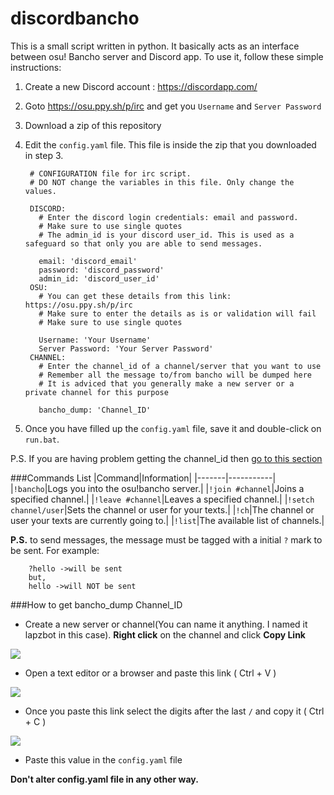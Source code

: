 # discordbancho

This is a small script written in python. It basically acts as an interface between osu! Bancho server and Discord app. To use it, follow these simple instructions:

1. Create a new Discord account : https://discordapp.com/

2. Goto https://osu.ppy.sh/p/irc and get you `Username` and `Server Password`

3. Download a zip of this repository

4. Edit the `config.yaml` file. This file is inside the zip that you downloaded in step 3.

        # CONFIGURATION file for irc script.
        # DO NOT change the variables in this file. Only change the values.

        DISCORD:
          # Enter the discord login credentials: email and password.
          # Make sure to use single quotes
          # The admin_id is your discord user_id. This is used as a safeguard so that only you are able to send messages.
        
          email: 'discord_email'
          password: 'discord_password'
          admin_id: 'discord_user_id'
        OSU:
          # You can get these details from this link: https://osu.ppy.sh/p/irc
          # Make sure to enter the details as is or validation will fail
          # Make sure to use single quotes
        
          Username: 'Your Username'
          Server Password: 'Your Server Password'
        CHANNEL:
          # Enter the channel_id of a channel/server that you want to use
          # Remember all the message to/from bancho will be dumped here
          # It is adviced that you generally make a new server or a private channel for this purpose
        
          bancho_dump: 'Channel_ID'

5. Once you have filled up the `config.yaml` file, save it and double-click on `run.bat`.

P.S. If you are having problem getting the channel_id then [go to this section](https://github.com/lapoozza/discordbancho/blob/master/README.md#how-to-get-bancho_dump-channel_id)

###Commands List
|Command|Information|
|-------|-----------|
|`!bancho`|Logs you into the osu!bancho server.|
|`!join #channel`|Joins a specified channel.|
|`!leave #channel`|Leaves a specified channel.|
|`!setch channel/user`|Sets the channel or user for your texts.|
|`!ch`|The channel or user your texts are currently going to.|
|`!list`|The available list of channels.|

**P.S.** to send messages, the message must be tagged with a initial `?` mark to be sent.
For example:

        ?hello ->will be sent
        but,
        hello ->will NOT be sent

###How to get bancho_dump Channel_ID
* Create a new server or channel(You can name it anything. I named it lapzbot in this case). **Right click** on the channel and click **Copy Link**

![](http://i.imgur.com/XODoBcp.png)


* Open a text editor or a browser and paste this link ( Ctrl + V )

![](http://i.imgur.com/JMQ67Rx.png)


* Once you paste this link select the digits after the last `/` and copy it ( Ctrl + C )

![](http://i.imgur.com/TpKl8ba.png)


* Paste this value in the `config.yaml` file

**Don't alter config.yaml file in any other way.**
